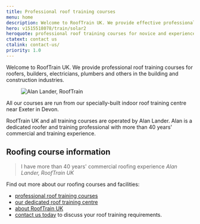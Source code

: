 ```yaml
---
title: Professional roof training courses
menu: home
description: Welcome to RoofTrain UK. We provide effective professional roof training courses for roofers, builders, electricians, plumbers and others in the construction industry.
hero: v1515518078/train/solar2
heroquote: professional roof training courses for novice and experienced roofers
ctatext: contact us
ctalink: contact-us/
priority: 1.0
---
```


Welcome to RoofTrain UK. We provide professional roof training courses for roofers, builders, electricians, plumbers and others in the building and construction industries.

<figure data-href="[imagecdn]f_auto/v1516298724/train/alan-lander" class="progressive replace inline">
  <img src="[imagecdn]f_auto,c_scale,w_50/v1516298724/train/alan-lander" alt="Alan Lander, RoofTrain" class="preview" />
</figure>

All our courses are run from our specially-built indoor roof training centre near Exeter in Devon.

RoofTrain UK and all training courses are operated by Alan Lander. Alan is a dedicated roofer and training professional with more than 40 years' commercial and training experience.


## Roofing course information

> I have more than 40 years' commercial roofing experience
<cite>Alan Lander, RoofTrain UK</cite>

Find out more about our roofing courses and facilities:

* [professional roof training courses]([root]roof-training-courses/)
* [our dedicated roof training centre]([root]about-us/roof-training-centre/)
* [about RoofTrain UK]([root]about-us/)
* [contact us today]([root]contact-us/) to discuss your roof training requirements.
